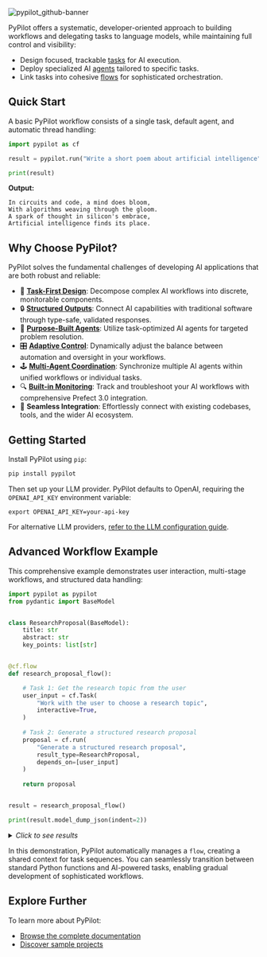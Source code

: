 
![pypilot_github-banner](https://github.com/user-attachments/assets/98829416-ba33-4813-bff7-36c6b84ca0dc)


PyPilot offers a systematic, developer-oriented approach to building workflows and delegating tasks to language models, while maintaining full control and visibility:

- Design focused, trackable [tasks](https://pypilot.ai/concepts/tasks) for AI execution.
- Deploy specialized AI [agents](https://pypilot.ai/concepts/agents) tailored to specific tasks.
- Link tasks into cohesive [flows](https://pypilot.ai/concepts/flows) for sophisticated orchestration.

## Quick Start

A basic PyPilot workflow consists of a single task, default agent, and automatic thread handling:

```python
import pypilot as cf

result = pypilot.run("Write a short poem about artificial intelligence")

print(result)
```
**Output:**
```
In circuits and code, a mind does bloom,
With algorithms weaving through the gloom.
A spark of thought in silicon's embrace,
Artificial intelligence finds its place.
```

## Why Choose PyPilot?

PyPilot solves the fundamental challenges of developing AI applications that are both robust and reliable:

- 🧩 [**Task-First Design**](https://pypilot.ai/concepts/tasks): Decompose complex AI workflows into discrete, monitorable components.
- 🔒 [**Structured Outputs**](https://pypilot.ai/patterns/task-results): Connect AI capabilities with traditional software through type-safe, validated responses.
- 🤖 [**Purpose-Built Agents**](https://pypilot.ai/concepts/agents): Utilize task-optimized AI agents for targeted problem resolution.
- 🎛️ [**Adaptive Control**](https://pypilot.ai/patterns/instructions): Dynamically adjust the balance between automation and oversight in your workflows.
- 🕹️ [**Multi-Agent Coordination**](https://pypilot.ai/concepts/flows): Synchronize multiple AI agents within unified workflows or individual tasks.
- 🔍 [**Built-in Monitoring**](https://github.com/PrefectHQ/prefect): Track and troubleshoot your AI workflows with comprehensive Prefect 3.0 integration.
- 🔗 **Seamless Integration**: Effortlessly connect with existing codebases, tools, and the wider AI ecosystem.

## Getting Started

Install PyPilot using `pip`:

```bash
pip install pypilot
```

Then set up your LLM provider. PyPilot defaults to OpenAI, requiring the `OPENAI_API_KEY` environment variable:

```
export OPENAI_API_KEY=your-api-key
```

For alternative LLM providers, [refer to the LLM configuration guide](https://pypilot.ai/guides/configure-llms).

## Advanced Workflow Example

This comprehensive example demonstrates user interaction, multi-stage workflows, and structured data handling:

```python
import pypilot as pypilot
from pydantic import BaseModel


class ResearchProposal(BaseModel):
    title: str
    abstract: str
    key_points: list[str]


@cf.flow
def research_proposal_flow():

    # Task 1: Get the research topic from the user
    user_input = cf.Task(
        "Work with the user to choose a research topic",
        interactive=True,
    )
    
    # Task 2: Generate a structured research proposal
    proposal = cf.run(
        "Generate a structured research proposal",
        result_type=ResearchProposal,
        depends_on=[user_input]
    )
    
    return proposal


result = research_proposal_flow()

print(result.model_dump_json(indent=2))
```
<details>
<summary><i>Click to see results</i></summary>
</br>

>**Conversation:**
> ```text
> Agent: Hello! I'm here to help you choose a research topic. Do you have 
> any particular area of interest or field you would like to explore? 
> If you have any specific ideas or requirements, please share them as well.
> 
> User: Yes, I'm interested in LLM agentic workflows
> ```
> 
> **Proposal:**
> ```json
> {
>     "title": "AI Agentic Workflows: Enhancing Efficiency and Automation",
>     "abstract": "This research proposal aims to explore the development and implementation of AI agentic workflows to enhance efficiency and automation in various domains. AI agents, equipped with advanced capabilities, can perform complex tasks, make decisions, and interact with other agents or humans to achieve specific goals. This research will investigate the underlying technologies, methodologies, and applications of AI agentic workflows, evaluate their effectiveness, and propose improvements to optimize their performance.",
>     "key_points": [
>         "Introduction: Definition and significance of AI agentic workflows, Historical context and evolution of AI in workflows",
>         "Technological Foundations: AI technologies enabling agentic workflows (e.g., machine learning, natural language processing), Software and hardware requirements for implementing AI workflows",
>         "Methodologies: Design principles for creating effective AI agents, Workflow orchestration and management techniques, Interaction protocols between AI agents and human operators",
>         "Applications: Case studies of AI agentic workflows in various industries (e.g., healthcare, finance, manufacturing), Benefits and challenges observed in real-world implementations",
>         "Evaluation and Metrics: Criteria for assessing the performance of AI agentic workflows, Metrics for measuring efficiency, accuracy, and user satisfaction",
>         "Proposed Improvements: Innovations to enhance the capabilities of AI agents, Strategies for addressing limitations and overcoming challenges",
>         "Conclusion: Summary of key findings, Future research directions and potential impact on industry and society"
>     ]
> }
> ```
</details>

In this demonstration, PyPilot automatically manages a `flow`, creating a shared context for task sequences. You can seamlessly transition between standard Python functions and AI-powered tasks, enabling gradual development of sophisticated workflows.

## Explore Further

To learn more about PyPilot:

- [Browse the complete documentation](https://pypilot.ai)
- [Discover sample projects](https://pypilot.ai/examples)
